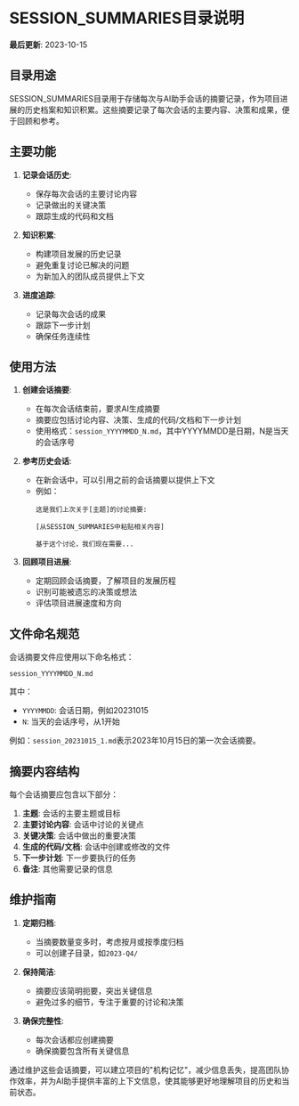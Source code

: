 # SESSION_SUMMARIES目录说明

**最后更新**: 2023-10-15

## 目录用途

SESSION_SUMMARIES目录用于存储每次与AI助手会话的摘要记录，作为项目进展的历史档案和知识积累。这些摘要记录了每次会话的主要内容、决策和成果，便于回顾和参考。

## 主要功能

1. **记录会话历史**:
   - 保存每次会话的主要讨论内容
   - 记录做出的关键决策
   - 跟踪生成的代码和文档

2. **知识积累**:
   - 构建项目发展的历史记录
   - 避免重复讨论已解决的问题
   - 为新加入的团队成员提供上下文

3. **进度追踪**:
   - 记录每次会话的成果
   - 跟踪下一步计划
   - 确保任务连续性

## 使用方法

1. **创建会话摘要**:
   - 在每次会话结束前，要求AI生成摘要
   - 摘要应包括讨论内容、决策、生成的代码/文档和下一步计划
   - 使用格式：`session_YYYYMMDD_N.md`，其中YYYYMMDD是日期，N是当天的会话序号

2. **参考历史会话**:
   - 在新会话中，可以引用之前的会话摘要以提供上下文
   - 例如：
     ```
     这是我们上次关于[主题]的讨论摘要:
     
     [从SESSION_SUMMARIES中粘贴相关内容]
     
     基于这个讨论，我们现在需要...
     ```

3. **回顾项目进展**:
   - 定期回顾会话摘要，了解项目的发展历程
   - 识别可能被遗忘的决策或想法
   - 评估项目进展速度和方向

## 文件命名规范

会话摘要文件应使用以下命名格式：
```
session_YYYYMMDD_N.md
```

其中：
- `YYYYMMDD`: 会话日期，例如20231015
- `N`: 当天的会话序号，从1开始

例如：`session_20231015_1.md`表示2023年10月15日的第一次会话摘要。

## 摘要内容结构

每个会话摘要应包含以下部分：

1. **主题**: 会话的主要主题或目标
2. **主要讨论内容**: 会话中讨论的关键点
3. **关键决策**: 会话中做出的重要决策
4. **生成的代码/文档**: 会话中创建或修改的文件
5. **下一步计划**: 下一步要执行的任务
6. **备注**: 其他需要记录的信息

## 维护指南

1. **定期归档**:
   - 当摘要数量变多时，考虑按月或按季度归档
   - 可以创建子目录，如`2023-Q4/`

2. **保持简洁**:
   - 摘要应该简明扼要，突出关键信息
   - 避免过多的细节，专注于重要的讨论和决策

3. **确保完整性**:
   - 每次会话都应创建摘要
   - 确保摘要包含所有关键信息

通过维护这些会话摘要，可以建立项目的"机构记忆"，减少信息丢失，提高团队协作效率，并为AI助手提供丰富的上下文信息，使其能够更好地理解项目的历史和当前状态。
